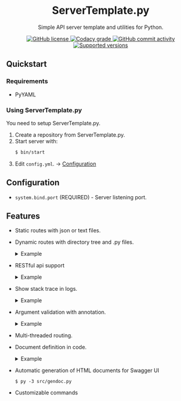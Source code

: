 <div align="center">
  <h1>ServerTemplate.py</h1>
  <p>Simple API server template and utilities for Python.</p>
  <a href="https://github.com/P2P-Develop/ServerTemplate.py/blob/main/LICENSE">
    <img alt="GitHub license" src="https://img.shields.io/github/license/P2P-Develop/ServerTemplate.py?style=flag-square">
  </a>
  <a href="https://www.codacy.com/gh/P2P-Develop/ServerTemplate.py/dashboard?utm_source=github.com&amp;utm_medium=referral&amp;utm_content=P2P-Develop/ServerTemplate.py&amp;utm_campaign=Badge_Grade">
    <img alt="Codacy grade" src="https://img.shields.io/codacy/grade/91a6fa96fccf431c8c89fa2181dce966?style=flat-square">
  </a>
  <a href="https://github.com/P2P-Develop/ServerTemplate.py/commits">
    <img alt="GitHub commit activity" src="https://img.shields.io/github/commit-activity/m/P2P-Develop/ServerTemplate.py?style=flat-square">  
  </a>
  <a href="https://www.python.org/downloads/">
    <img alt="Supported versions" src="https://img.shields.io/badge/python-3.7%7C3.8%7C3.9-%234584b6?style=flat-square">
  </a>
</div>

## Quickstart

### Requirements

- PyYAML

### Using ServerTemplate.py

You need to setup ServerTemplate.py.

1. Create a repository from ServerTemplate.py.
2. Start server with:
    ```bash
    $ bin/start
    ```
3. Edit `config.yml`. -> [Configuration](#Configuration)

## Configuration

- `system.bind.port` (REQUIRED) - Server listening port.


## Features

- Static routes with json or text files.
- Dynamic routes with directory tree and .py files.
  <details>
    <summary>Example</summary>
  
    ```
      /
      ├── _.py <- this is index file.
      ├── api
      │   ├── add-user.py
      │   └── get-users.py
      ├── articles
      │   └── 2021-08-25
      │       └── _.py
      └── example.py
    ```

    In this example, you can make a route of /api/add-user.
  </details>
- RESTful api support
  <details>
    <summary>Example</summary>

  ```python
  # /user/__.py
  @http("GET", args=(Argument("user_id", "string", "path")))
  def handle(handler, params):
      pass
  
  @http("PUT|DELETE", args=(Argument("user_id", "string", "path"), 
                            Argument("user_name", "string", "query"),
                            Argument("data", "int", "body")))
  def handle(handler, params):
      pass
  ```
  </details>
- Show stack trace in logs.
  <details>
    <summary>Example</summary>

  ```python
  [00:00:00 WARN] Unexpected exception while handling client request resource /example
        at server.handler.dynamic_handle(handler.py:133): handler.handle(self, path, params)
        at _context(py:194): if missing(handler, params, args):
        at missing(py:43): diff = search_missing(fields, require)
  Caused by: AttributeError: 'tuple' object has no attribute 'remove'
        at search_missing(py:66): require.remove(key)
  ```

  </details>

- Argument validation with annotation.
  <details>
    <summary>Example</summary>

    ```python
        
    from endpoint import *
    impport route 
    @http("GET", args=(
        Argument("text", "str", "query", maximum=32),
        Argument("count", "int", "query", minimum=1, maximum=100)),
    require_auth=False)
    def handle(handler, path, params):
        q = params["text"] * params["count"]
        route.success(handler, 200, q)

    ```
  </details>
- Multi-threaded routing.
- Document definition in code.
  <details>
    <summary>Example</summary>
  
    ```python
        from endpoint import *
        @http("GET", args=(
        Argument("text", "str", "path", maximum=32,
                       doc=Document(summary="Input text.")),
        Argument("count", "int", "path", minimum=1, maximum=100,
                       doc=Document(summary="Multiple count."))),
                require_auth=False,
                docs=Document("Repeats the string specified with text.",
                                    types="application/json",
                                    responses=[
                                        Response(200, "Successful response.", {
                                            "success": True,
                                            "result": "Hello, world!"
                                        })
                                    ]))
    ```
  
  </details>
  
- Automatic generation of HTML documents for Swagger UI
  ```console
  $ py -3 src/gendoc.py
  ```
- Customizable commands
